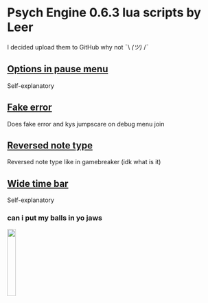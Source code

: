 # Psych Engine 0.6.3 lua scripts by Leer
I decided upload them to GitHub why not ¯\ _(ツ)_ /¯

## [Options in pause menu](OptionsPause)
Self-explanatory

## [Fake error](FakeError)
Does fake error and kys jumpscare on debug menu join

## [Reversed note type](custom_notetypes/Reversed%20Note.lua)
Reversed note type like in gamebreaker (idk what is it)

## [Wide time bar](scripts/widetimebar.lua)
Self-explanatory

### can i put my balls in yo jaws
<img src="https://media.tenor.com/JZxEu1mBeGwAAAAd/esqueleto.gif" width="20%"/>